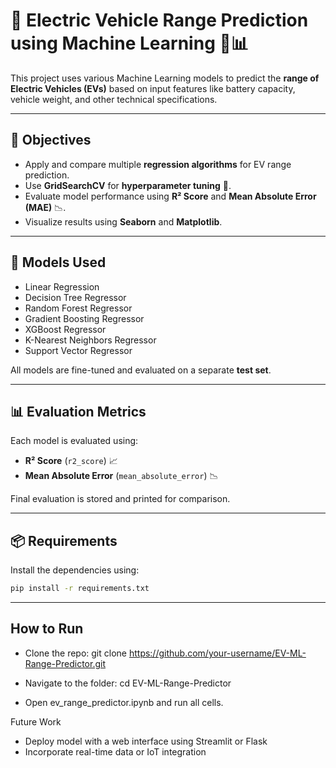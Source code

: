 # 🔋 Electric Vehicle Range Prediction using Machine Learning 🚗📊

This project uses various Machine Learning models to predict the **range of Electric Vehicles (EVs)** based on input features like battery capacity, vehicle weight, and other technical specifications.


---

## 🚀 Objectives

- Apply and compare multiple **regression algorithms** for EV range prediction.
- Use **GridSearchCV** for **hyperparameter tuning** 🧪.
- Evaluate model performance using **R² Score** and **Mean Absolute Error (MAE)** 📉.
- Visualize results using **Seaborn** and **Matplotlib**.

---

## 🧠 Models Used

- Linear Regression
- Decision Tree Regressor
- Random Forest Regressor
- Gradient Boosting Regressor
- XGBoost Regressor
- K-Nearest Neighbors Regressor
- Support Vector Regressor

All models are fine-tuned and evaluated on a separate **test set**.

---

## 📊 Evaluation Metrics

Each model is evaluated using:

- **R² Score** (`r2_score`) 📈
- **Mean Absolute Error** (`mean_absolute_error`) 📉

Final evaluation is stored and printed for comparison.

---

## 📦 Requirements

Install the dependencies using:

```bash
pip install -r requirements.txt
```
---

## How to Run
- Clone the repo:
git clone https://github.com/your-username/EV-ML-Range-Predictor.git

- Navigate to the folder:
cd EV-ML-Range-Predictor

- Open ev_range_predictor.ipynb and run all cells.




Future Work
- Deploy model with a web interface using Streamlit or Flask
- Incorporate real-time data or IoT integration
